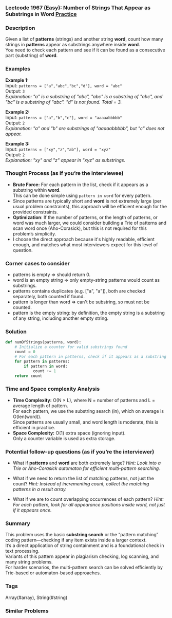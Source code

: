 ### Leetcode 1967 (Easy): Number of Strings That Appear as Substrings in Word [Practice](https://leetcode.com/problems/number-of-strings-that-appear-as-substrings-in-word)

### Description  
Given a list of **patterns** (strings) and another string **word**, count how many strings in **patterns** appear as substrings anywhere inside **word**.  
You need to check each pattern and see if it can be found as a consecutive part (substring) of **word**.

### Examples  

**Example 1:**  
Input: `patterns = ["a","abc","bc","d"], word = "abc"`  
Output: `3`  
*Explanation: "a" is a substring of "abc", "abc" is a substring of "abc", and "bc" is a substring of "abc". "d" is not found. Total = 3.*

**Example 2:**  
Input: `patterns = ["a","b","c"], word = "aaaaabbbbb"`  
Output: `2`  
*Explanation: "a" and "b" are substrings of "aaaaabbbbb", but "c" does not appear.*

**Example 3:**  
Input: `patterns = ["xy","z","ab"], word = "xyz"`  
Output: `2`  
*Explanation: "xy" and "z" appear in "xyz" as substrings.*

### Thought Process (as if you’re the interviewee)  
- **Brute Force:** For each pattern in the list, check if it appears as a substring within **word**.  
  This can be done simple using `pattern in word` for every pattern.
- Since patterns are typically short and **word** is not extremely large (per usual problem constraints), this approach will be efficient enough for the provided constraints.
- **Optimization**: If the number of patterns, or the length of patterns, or word was much larger, we could consider building a Trie of patterns and scan word once (Aho-Corasick), but this is not required for this problem’s simplicity.
- I choose the direct approach because it's highly readable, efficient enough, and matches what most interviewers expect for this level of question.

### Corner cases to consider  
- patterns is empty ⇒ should return 0.
- word is an empty string ⇒ only empty-string patterns would count as substrings.
- patterns contains duplicates (e.g. ["a", "a"]), both are checked separately, both counted if found.
- pattern is longer than word ⇒ can't be substring, so must not be counted.
- pattern is the empty string: by definition, the empty string is a substring of any string, including another empty string.

### Solution

```python
def numOfStrings(patterns, word):
    # Initialize a counter for valid substrings found
    count = 0
    # For each pattern in patterns, check if it appears as a substring in word
    for pattern in patterns:
        if pattern in word:
            count += 1
    return count
```

### Time and Space complexity Analysis  

- **Time Complexity:** O(N × L), where N = number of patterns and L = average length of pattern.  
  For each pattern, we use the substring search (in), which on average is O(len(word)).  
  Since patterns are usually small, and word length is moderate, this is efficient in practice.
- **Space Complexity:** O(1) extra space (ignoring input).  
  Only a counter variable is used as extra storage.

### Potential follow-up questions (as if you’re the interviewer)  

- What if **patterns** and **word** are both extremely large?
  *Hint: Look into a Trie or Aho-Corasick automaton for efficient multi-pattern searching.*

- What if we need to return the list of matching patterns, not just the count?
  *Hint: Instead of incrementing count, collect the matching patterns in a result array.*

- What if we are to count overlapping occurrences of each pattern?
  *Hint: For each pattern, look for all appearance positions inside word, not just if it appears once.*

### Summary
This problem uses the basic **substring search** or the “pattern matching” coding pattern—checking if any item exists inside a larger context.  
It’s a direct application of string containment and is a foundational check in text processing.  
Variants of this pattern appear in plagiarism checking, log scanning, and many string problems.  
For harder scenarios, the multi-pattern search can be solved efficiently by Trie-based or automaton-based approaches.

### Tags
Array(#array), String(#string)

### Similar Problems
